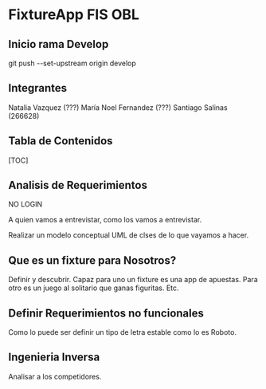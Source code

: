 FixtureApp FIS OBL
===

## Inicio rama Develop
git push --set-upstream origin develop

## Integrantes
Natalia Vazquez (???)
María Noel Fernandez (???)
Santiago Salinas (266628)

## Tabla de Contenidos

[TOC]

## Analisis de Requerimientos
NO LOGIN

A quien vamos a entrevistar, como los vamos a entrevistar. 

Realizar un modelo conceptual UML de clses de lo que vayamos a hacer.

## Que es un fixture para Nosotros?

Definir y descubrir. Capaz para uno un fixture es una app de apuestas. Para otro es un juego al solitario que ganas figuritas. Etc.

## Definir Requerimientos no funcionales

Como lo puede ser definir un tipo de letra estable como lo es Roboto.

## Ingenieria Inversa

Analisar a los competidores.